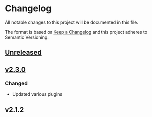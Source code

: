 # Changelog

All notable changes to this project will be documented in this file.

The format is based on [Keep a Changelog](https://keepachangelog.com/en/1.0.0/)
and this project adheres to [Semantic Versioning](https://semver.org/spec/v2.0.0.html).

## [Unreleased]

## [v2.3.0]
### Changed
- Updated various plugins

## v2.1.2

[Unreleased]: https://github.com/cucumber/cucumber-parent/compare/v2.3.0...main
[v2.3.0]: https://github.com/cucumber/cucumber-parent/compare/v2.1.2...v2.3.0

